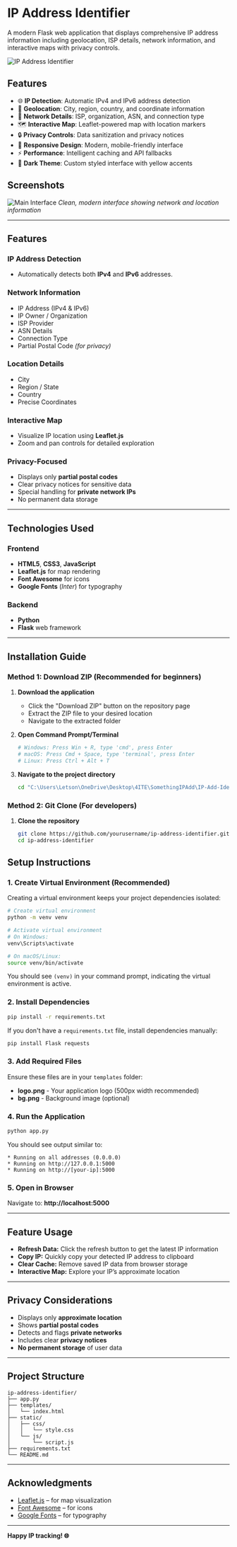 # IP Address Identifier

A modern Flask web application that displays comprehensive IP address information including geolocation, ISP details, network information, and interactive maps with privacy controls.

![IP Address Identifier](templates/logo.png)

## Features

- 🌐 **IP Detection**: Automatic IPv4 and IPv6 address detection
- 📍 **Geolocation**: City, region, country, and coordinate information
- 🏢 **Network Details**: ISP, organization, ASN, and connection type
- 🗺️ **Interactive Map**: Leaflet-powered map with location markers
- 🔒 **Privacy Controls**: Data sanitization and privacy notices
- 📱 **Responsive Design**: Modern, mobile-friendly interface
- ⚡ **Performance**: Intelligent caching and API fallbacks
- 🎨 **Dark Theme**: Custom styled interface with yellow accents

## Screenshots

![Main Interface](public/images/image.png)
*Clean, modern interface showing network and location information*

---

## Features

### IP Address Detection

* Automatically detects both **IPv4** and **IPv6** addresses.

### Network Information

* IP Address (IPv4 & IPv6)
* IP Owner / Organization
* ISP Provider
* ASN Details
* Connection Type
* Partial Postal Code *(for privacy)*

### Location Details

* City
* Region / State
* Country
* Precise Coordinates

### Interactive Map

* Visualize IP location using **Leaflet.js**
* Zoom and pan controls for detailed exploration

### Privacy-Focused

* Displays only **partial postal codes**
* Clear privacy notices for sensitive data
* Special handling for **private network IPs**
* No permanent data storage

---

## Technologies Used

### Frontend

* **HTML5**, **CSS3**, **JavaScript**
* **Leaflet.js** for map rendering
* **Font Awesome** for icons
* **Google Fonts** (*Inter*) for typography

### Backend

* **Python**
* **Flask** web framework

---

## Installation Guide

### Method 1: Download ZIP (Recommended for beginners)

1. **Download the application**
   - Click the "Download ZIP" button on the repository page
   - Extract the ZIP file to your desired location
   - Navigate to the extracted folder

2. **Open Command Prompt/Terminal**
   ```bash
   # Windows: Press Win + R, type 'cmd', press Enter
   # macOS: Press Cmd + Space, type 'terminal', press Enter
   # Linux: Press Ctrl + Alt + T
   ```

3. **Navigate to the project directory**
   ```bash
   cd "C:\Users\Letson\OneDrive\Desktop\4ITE\SomethingIPAdd\IP-Add-Identifier"
   ```

### Method 2: Git Clone (For developers)

1. **Clone the repository**
   ```bash
   git clone https://github.com/yourusername/ip-address-identifier.git
   cd ip-address-identifier
   ```

## Setup Instructions

### 1. Create Virtual Environment (Recommended)

Creating a virtual environment keeps your project dependencies isolated:

```bash
# Create virtual environment
python -m venv venv

# Activate virtual environment
# On Windows:
venv\Scripts\activate

# On macOS/Linux:
source venv/bin/activate
```

You should see `(venv)` in your command prompt, indicating the virtual environment is active.

### 2. Install Dependencies

```bash
pip install -r requirements.txt
```

If you don't have a `requirements.txt` file, install dependencies manually:

```bash
pip install Flask requests
```

### 3. Add Required Files

Ensure these files are in your `templates` folder:

- **logo.png** - Your application logo (500px width recommended)
- **bg.png** - Background image (optional)

### 4. Run the Application

```bash
python app.py
```

You should see output similar to:
```
* Running on all addresses (0.0.0.0)
* Running on http://127.0.0.1:5000
* Running on http://[your-ip]:5000
```

### 5. Open in Browser

Navigate to: **http://localhost:5000**

---

## Feature Usage

* **Refresh Data:** Click the refresh button to get the latest IP information
* **Copy IP:** Quickly copy your detected IP address to clipboard
* **Clear Cache:** Remove saved IP data from browser storage
* **Interactive Map:** Explore your IP’s approximate location

---

##  Privacy Considerations

* Displays only **approximate location**
* Shows **partial postal codes**
* Detects and flags **private networks**
* Includes clear **privacy notices**
* **No permanent storage** of user data

---

## Project Structure

```
ip-address-identifier/
├── app.py
├── templates/
│   └── index.html
├── static/
│   ├── css/
│   │   └── style.css
│   └── js/
│       └── script.js
├── requirements.txt
└── README.md
```

---
## Acknowledgments

* [Leaflet.js](https://leafletjs.com) – for map visualization
* [Font Awesome](https://fontawesome.com) – for icons
* [Google Fonts](https://fonts.google.com) – for typography

---

**Happy IP tracking! 🌐**


